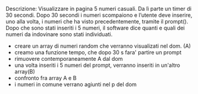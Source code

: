 Descrizione:
Visualizzare in pagina 5 numeri casuali. Da lì parte un timer di 30 secondi.
Dopo 30 secondi i numeri scompaiono e l’utente deve inserire, uno alla volta, i numeri che ha visto precedentemente, tramite il prompt().
Dopo che sono stati inseriti i 5 numeri, il software dice quanti e quali dei numeri da indovinare sono stati individuati.

- creare un array di numeri random che verranno visualizati nel dom. (A)
- creamo una funzione tempo, che dopo 30 s fara' partire un prompt
- rimuovere contemporaneamente A dal dom
- una volta inseriti i 5 numeri del prompt, verranno inseriti in un'altro array(B)
- confronto fra array A e B 
- i numeri in comune verrano agiunti nel p del dom 